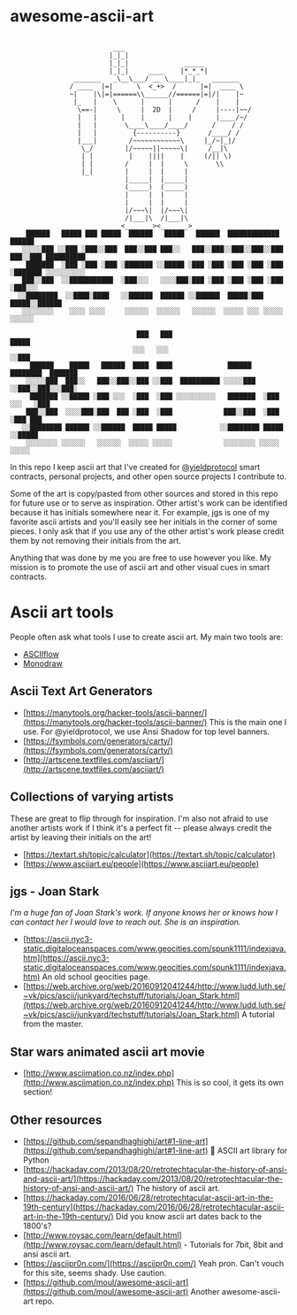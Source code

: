 # awesome-ascii-art
```

                          ___
                         |_|_|
                         |_|_|              _____
                         |_|_|     ____    |*_*_*|
                _______   _\__\___/ __ \____|_|_   _______
               / ____  |=|      \  <_+>  /      |=|  ____ \
               ~|    |\|=|======\\______//======|=|/|    |~
                |_   |    \      |      |      /    |    |
                 \==-|     \     |  2D  |     /     |----|~~/
                 |   |      |    |      |    |      |____/~/
                 |   |       \____\____/____/      /    / /
                 |   |         {----------}       /____/ /
                 |___|        /~~~~~~~~~~~~\     |_/~|_|/
                  \_/        |/~~~~~||~~~~~\|     /__|\
                  | |         |    ||||    |     (/|| \)
                  | |        /     |  |     \       \\
                  |_|        |     |  |     |
                             |_____|  |_____|
                             (_____)  (_____)
                             |     |  |     |
                             |     |  |     |
                             |/~~~\|  |/~~~\|
                             /|___|\  /|___|\
                            <_______><_______>
    ██████   █████ ███ █████  ██████   █████   ██████  █████████████    ██████
   ░░░░░███ ░░███ ░███░░███  ███░░███ ███░░   ███░░███░░███░░███░░███  ███░░███ ██████████
    ███████  ░███ ░███ ░███ ░███████ ░░█████ ░███ ░███ ░███ ░███ ░███ ░███████ ░░░░░░░░░░
   ███░░███  ░░███████████  ░███░░░   ░░░░███░███ ░███ ░███ ░███ ░███ ░███░░░
  ░░████████  ░░████░████   ░░██████  ██████ ░░██████  █████░███ █████░░██████
   ░░░░░░░░    ░░░░ ░░░░     ░░░░░░  ░░░░░░   ░░░░░░  ░░░░░ ░░░ ░░░░░  ░░░░░░

                                ███   ███                                  █████
                               ░░░   ░░░                                  ░░███
     ██████    █████   ██████  ████  ████              ██████   ████████  ███████
    ░░░░░███  ███░░   ███░░███░░███ ░░███  ██████████ ░░░░░███ ░░███░░███░░░███░
     ███████ ░░█████ ░███ ░░░  ░███  ░███ ░░░░░░░░░░   ███████  ░███ ░░░   ░███
    ███░░███  ░░░░███░███  ███ ░███  ░███             ███░░███  ░███       ░███ ███
   ░░████████ ██████ ░░██████  █████ █████           ░░████████ █████      ░░█████
    ░░░░░░░░ ░░░░░░   ░░░░░░  ░░░░░ ░░░░░             ░░░░░░░░ ░░░░░        ░░░░░

```

In this repo I keep ascii art that I've created for [@yieldprotocol](https://github.com/yieldprotocol) smart contracts, personal projects, and other open source projects I contribute to.  

Some of the art is copy/pasted from other sources and stored in this repo for future use or to serve as inspiration.  Other artist's work can be identified because it has initials somewhere near it.  For example, jgs is one of my favorite ascii artists and you'll easily see her initials in the corner of some pieces.  I only ask that if you use any of the other artist's work please credit them by not removing their initials from the art.

Anything that was done by me you are free to use however you like.  My mission is to promote the use of ascii art and other visual cues in smart contracts.

# Ascii art tools

People often ask what tools I use to create ascii art.  My main two tools are:
 - [ASCIIflow](https://asciiflow.com/) 
 - [Monodraw](https://monodraw.helftone.com/)

## Ascii Text Art Generators
 - [https://manytools.org/hacker-tools/ascii-banner/](https://manytools.org/hacker-tools/ascii-banner/) This is the main one I use.  For @yieldprotocol, we use Ansi Shadow for top level banners.
 - [https://fsymbols.com/generators/carty/](https://fsymbols.com/generators/carty/)
 - [http://artscene.textfiles.com/asciiart/](http://artscene.textfiles.com/asciiart/)

## Collections of varying artists
These are great to flip through for inspiration. I'm also not afraid to use another artists work if I think it's a perfect fit -- please always credit the artist by leaving their initials on the art!
 - [https://textart.sh/topic/calculator](https://textart.sh/topic/calculator)
 - [https://www.asciiart.eu/people](https://www.asciiart.eu/people)

## jgs - Joan Stark
_I'm a huge fan of Joan Stark's work. If anyone knows her or knows how I can contact her I would love to reach out. She is an inspiration._
 - [https://ascii.nyc3-static.digitaloceanspaces.com/www.geocities.com/spunk1111/indexjava.htm](https://ascii.nyc3-static.digitaloceanspaces.com/www.geocities.com/spunk1111/indexjava.htm) An old school geocities page.
 - [https://web.archive.org/web/20160912041244/http://www.ludd.luth.se/~vk/pics/ascii/junkyard/techstuff/tutorials/Joan_Stark.html](https://web.archive.org/web/20160912041244/http://www.ludd.luth.se/~vk/pics/ascii/junkyard/techstuff/tutorials/Joan_Stark.html) A tutorial from the master.

## Star wars animated ascii art movie
 - [http://www.asciimation.co.nz/index.php](http://www.asciimation.co.nz/index.php)  This is so cool, it gets its own section!

## Other resources
 - [https://github.com/sepandhaghighi/art#1-line-art](https://github.com/sepandhaghighi/art#1-line-art) 🎨 ASCII art library for Python
 - [https://hackaday.com/2013/08/20/retrotechtacular-the-history-of-ansi-and-ascii-art/](https://hackaday.com/2013/08/20/retrotechtacular-the-history-of-ansi-and-ascii-art/) The history of ascii art.
 - [https://hackaday.com/2016/06/28/retrotechtacular-ascii-art-in-the-19th-century](https://hackaday.com/2016/06/28/retrotechtacular-ascii-art-in-the-19th-century/) Did you know ascii art dates back to the 1800's?
 - [http://www.roysac.com/learn/default.html](http://www.roysac.com/learn/default.html) - Tutorials for 7bit, 8bit and ansi ascii art.
 - [https://asciipr0n.com/](https://asciipr0n.com/) Yeah pron. Can't vouch for this site, seems shady.  Use caution.
 - [https://github.com/moul/awesome-ascii-art](https://github.com/moul/awesome-ascii-art) Another awesome-ascii-art repo.
